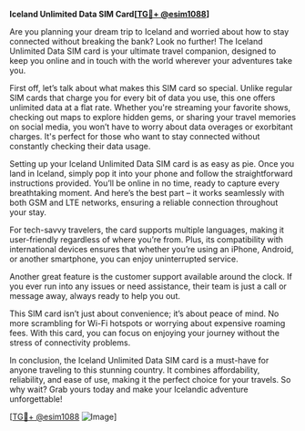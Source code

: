 **Iceland Unlimited Data SIM Card[[TG💪+ @esim1088](https://t.me/s/esim1088)]**

Are you planning your dream trip to Iceland and worried about how to stay connected without breaking the bank? Look no further! The Iceland Unlimited Data SIM card is your ultimate travel companion, designed to keep you online and in touch with the world wherever your adventures take you.

First off, let’s talk about what makes this SIM card so special. Unlike regular SIM cards that charge you for every bit of data you use, this one offers unlimited data at a flat rate. Whether you're streaming your favorite shows, checking out maps to explore hidden gems, or sharing your travel memories on social media, you won’t have to worry about data overages or exorbitant charges. It's perfect for those who want to stay connected without constantly checking their data usage.

Setting up your Iceland Unlimited Data SIM card is as easy as pie. Once you land in Iceland, simply pop it into your phone and follow the straightforward instructions provided. You’ll be online in no time, ready to capture every breathtaking moment. And here’s the best part – it works seamlessly with both GSM and LTE networks, ensuring a reliable connection throughout your stay.

For tech-savvy travelers, the card supports multiple languages, making it user-friendly regardless of where you’re from. Plus, its compatibility with international devices ensures that whether you’re using an iPhone, Android, or another smartphone, you can enjoy uninterrupted service. 

Another great feature is the customer support available around the clock. If you ever run into any issues or need assistance, their team is just a call or message away, always ready to help you out.

This SIM card isn’t just about convenience; it’s about peace of mind. No more scrambling for Wi-Fi hotspots or worrying about expensive roaming fees. With this card, you can focus on enjoying your journey without the stress of connectivity problems.

In conclusion, the Iceland Unlimited Data SIM card is a must-have for anyone traveling to this stunning country. It combines affordability, reliability, and ease of use, making it the perfect choice for your travels. So why wait? Grab yours today and make your Icelandic adventure unforgettable!

[[TG💪+ @esim1088](https://t.me/s/esim1088) ![Image](https://i.postimg.cc/Y0z9fWf4/image.png)]